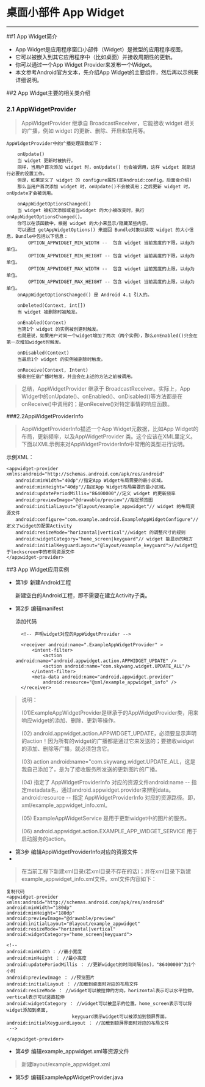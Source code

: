 # 桌面小部件 App Widget #
---

##1 App Widget简介
	
* App Widget是应用程序窗口小部件（Widget）是微型的应用程序视图，
* 它可以被嵌入到其它应用程序中（比如桌面）并接收周期性的更新。
* 你可以通过一个App Widget Provider来发布一个Widget。
* 本文参考Android官方文本，先介绍App Widget的主要组件，然后再以示例来详细说明。

##2 App Widget主要的相关类介绍
### 2.1 AppWidgetProvider
> AppWidgetProvider 继承自 BroadcastReceiver，它能接收 widget 相关的广播，例如 widget 的更新、删除、开启和禁用等。 

	AppWidgetProvider中的广播处理函数如下：

		onUpdate()
	  	当 widget 更新时被执行。
	  	同样，当用户首次添加 widget 时，onUpdate() 也会被调用，这样 widget 就能进行必要的设置工作。
		但是，如果定义了 widget 的 configure属性(即Android:config，后面会介绍)
		那么当用户首次添加 widget 时，onUpdate()不会被调用；之后更新 widget 时，onUpdate才会被调用。

		onAppWidgetOptionsChanged()
  		当 widget 被初次添加或者当widget 的大小被改变时，执行onAppWidgetOptionsChanged()。
		你可以在该函数中，根据 widget 的大小来显示/隐藏某些内容。
		可以通过 getAppWidgetOptions() 来返回 Bundle对象以读取 widget 的大小信息，Bundle中包括以下信息：
  			OPTION_APPWIDGET_MIN_WIDTH --  包含 widget 当前宽度的下限，以dp为单位。
  			OPTION_APPWIDGET_MIN_HEIGHT -- 包含 widget 当前高度的下限，以dp为单位。
 			OPTION_APPWIDGET_MAX_WIDTH --  包含 widget 当前宽度的上限，以dp为单位。
  			OPTION_APPWIDGET_MAX_HEIGHT -- 包含 widget 当前高度的上限，以dp为单位。
		onAppWidgetOptionsChanged() 是 Android 4.1 引入的。

		onDeleted(Context, int[])
		当 widget 被删除时被触发。
		
		onEnabled(Context)
  		当第1个 widget 的实例被创建时触发。
		也就是说，如果用户对同一个widget增加了两次（两个实例），那么onEnabled()只会在第一次增加widget时触发。

		onDisabled(Context)
  		当最后1个 widget 的实例被删除时触发。

		onReceive(Context, Intent)
  		接收到任意广播时触发，并且会在上述的方法之前被调用。
  		

> 总结，AppWidgetProvider 继承于 BroadcastReceiver。实际上，App Widge中的onUpdate()、onEnabled()、onDisabled()等方法都是在 onReceive()中调用的；是onReceive()对特定事情的响应函数。

###2.2AppWidgetProviderInfo
> AppWidgetProviderInfo描述一个App Widget元数据，比如App Widget的布局，更新频率，以及AppWidgetProvider 类。这个应该在XML里定义。下面以XML示例来对AppWidgetProviderInfo中常用的类型进行说明。

示例XML：

    <appwidget-provider xmlns:android="http://schemas.android.com/apk/res/android"
    　　android:minWidth="40dp"//指定App Widget布局需要的最小区域。
    　　android:minHeight="40dp"//指定App Widget布局需要的最小区域。
    　　android:updatePeriodMillis="86400000"//定义 widget 的更新频率
    　　android:previewImage="@drawable/preview"//指定预览图
    　　android:initialLayout="@layout/example_appwidget"// widget 的布局资源文件
    　　android:configure="com.example.android.ExampleAppWidgetConfigure"//定义了widget的配置Activity
    　　android:resizeMode="horizontal|vertical"//widget 的调整尺寸的规则
    　　android:widgetCategory="home_screen|keyguard"// widget 能显示的地方
    　　android:initialKeyguardLayout="@layout/example_keyguard">//widget位于lockscreen中的布局资源文件
    </appwidget-provider>

##3 App Widget应用实例


- 第1步 新建Android工程

	新建空白的Android工程，即不需要在建立Activity子类。

- 第2步 编辑manifest
	
	添加代码

		<!-- 声明widget对应的AppWidgetProvider -->

	    <receiver android:name=".ExampleAppWidgetProvider" >
	        <intent-filter>
	            <action android:name="android.appwidget.action.APPWIDGET_UPDATE" />
	            <action android:name="com.skywang.widget.UPDATE_ALL"/>
	        </intent-filter>
	        <meta-data android:name="android.appwidget.provider"
	            android:resource="@xml/example_appwidget_info" />
	    </receiver>

> 说明：
> 
> (01)ExampleAppWidgetProvider是继承于的AppWidgetProvider类，用来响应widget的添加、删除、更新等操作。
> 
> (02) android.appwidget.action.APPWIDGET_UPDATE，必须要显示声明的action！因为所有的widget的广播都是通过它来发送的；要接收widget的添加、删除等广播，就必须包含它。
> 
> (03) action android:name="com.skywang.widget.UPDATE_ALL，这是我自己添加了，是为了接收服务所发送的更新图片的广播。
> 
> (04) <meta-data>指定了 AppWidgetProviderInfo 对应的资源文件android:name -- 指定metadata名，通过android.appwidget.provider来辨别data。android:resource -- 指定 AppWidgetProviderInfo 对应的资源路径。即，xml/example_appwidget_info.xml。
>     
> (05) ExampleAppWidgetService 是用于更新widget中的图片的服务。
> 
> (06) android.appwidget.action.EXAMPLE_APP_WIDGET_SERVICE 用于启动服务的action。

- 第3步 编辑AppWidgetProviderInfo对应的资源文件
- 

> 在当前工程下新建xml目录(若xml目录不存在的话)；并在xml目录下新建example_appwidget_info.xml文件。xml文件内容如下：
 
    复制代码
    <appwidget-provider xmlns:android="http://schemas.android.com/apk/res/android"
    android:minWidth="180dp"
    android:minHeight="180dp"
    android:previewImage="@drawable/preview"
    android:initialLayout="@layout/example_appwidget"
    android:resizeMode="horizontal|vertical"
    android:widgetCategory="home_screen|keyguard">
    
    <!--
    android:minWidth : //最小宽度
    android:minHeight ： //最小高度
    android:updatePeriodMillis ： //更新widget的时间间隔(ms)，"86400000"为1个小时
    android:previewImage ： //预览图片
    android:initialLayout ： //加载到桌面时对应的布局文件
    android:resizeMode ： //widget可以被拉伸的方向。horizontal表示可以水平拉伸，vertical表示可以竖直拉伸
    android:widgetCategory ： //widget可以被显示的位置。home_screen表示可以将widget添加到桌面,
							keyguard表示widget可以被添加到锁屏界面。
    android:initialKeyguardLayout ： //加载到锁屏界面时对应的布局文件
     -->
    
    </appwidget-provider>

- 第4步 编辑example_appwidget.xml等资源文件
> 新建layout/example_appwidget.xml

- 第5步 编辑ExampleAppWidgetProvider.java